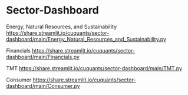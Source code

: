 # Sector-Dashboard

Energy, Natural Resources, and Sustainability
https://share.streamlit.io/cuquants/sector-dashboard/main/Energy_Natural_Resources_and_Sustainability.py


Financials
https://share.streamlit.io/cuquants/sector-dashboard/main/Financials.py

TMT
https://share.streamlit.io/cuquants/sector-dashboard/main/TMT.py

Consumer
https://share.streamlit.io/cuquants/sector-dashboard/main/Consumer.py
